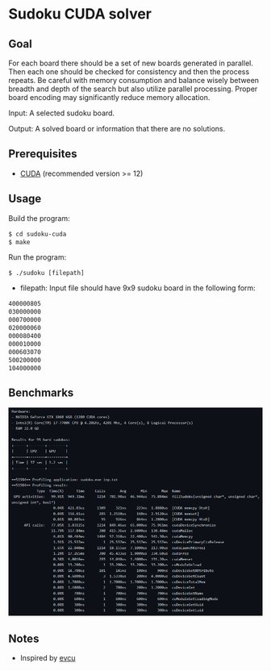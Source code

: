 # Sudoku CUDA solver

## Goal

For each board there should be a set of new boards generated in parallel. Then each
one should be checked for consistency and then the process repeats. Be careful with
memory consumption and balance wisely between breadth and depth of the search but
also utilize parallel processing. Proper board encoding may significantly reduce memory
allocation.

Input: A selected sudoku board.

Output: A solved board or information that there are no solutions.

## Prerequisites
- [CUDA](https://developer.nvidia.com/cuda-toolkit) (recommended version >= 12)

## Usage

Build the program:
```
$ cd sudoku-cuda
$ make
```

Run the program:

```
$ ./sudoku [filepath]
```

- filepath: Input file should have 9x9 sudoku board in the following form:
```
400000805
030000000
000700000
020000060
000080400
000010000
000603070
500200000
104000000
``` 

## Benchmarks

![Benchmarks](docs/benchmarks.png)

## Notes

- Inspired by [evcu](https://github.com/evcu/cuda-sudoku-solver)